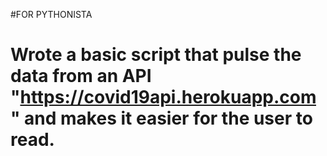 #FOR PYTHONISTA

# Wrote a basic script that pulse the data from an API "https://covid19api.herokuapp.com" and makes it easier for the user to read. 

